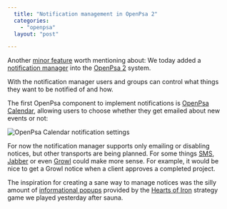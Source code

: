 ```yaml
---
  title: "Notification management in OpenPsa 2"
  categories: 
    - "openpsa"
  layout: "post"

---
```

Another [minor feature][1] worth mentioning about: We today added a [notification manager][2] into the [OpenPsa 2][3] system.

With the notification manager users and groups can control what things they want to be notified of and how. 

The first OpenPsa component to implement notifications is [OpenPsa Calendar][4], allowing users to choose whether they get emailed about new events or not:

![OpenPsa Calendar notification settings](http://bergie.iki.fi/midcom-serveattachmentguid-55ff521159ec44620d8f06c0f849af78/openpsa2-calendar-notification-management.jpg)

For now the notification manager supports only emailing or disabling notices, but other transports are being planned. For some things [SMS][5], [Jabber][6] or even [Growl][7] could make more sense. For example, it would be nice to get a Growl notice when a client approves a completed project.

The inspiration for creating a sane way to manage notices was the silly amount of [informational popups][9] provided by the [Hearts of Iron][8] strategy game we played yesterday after sauna.

[1]: http://www.bergie.iki.fi/blog/openpsa2--minor-features-matter.html
[2]: http://pear.midcom-project.org/index.php?package=org_openpsa_notifications&release=0.0.1&downloads
[3]: http://www.openpsa.org/version2/
[4]: http://www.openpsa.org/version2/openpsa/calendar.html
[5]: http://en.wikipedia.org/wiki/Short_message_service
[6]: http://en.wikipedia.org/wiki/Jabber
[7]: http://www.mamasam.com/projets/net_growl
[8]: http://www.heartsofiron2.com/
[9]: http://www.heartsofiron2.com/images/hoi2_041112.jpg